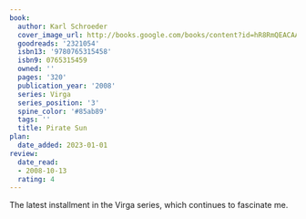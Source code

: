 ```yaml
---
book:
  author: Karl Schroeder
  cover_image_url: http://books.google.com/books/content?id=hR8RmQEACAAJ&printsec=frontcover&img=1&zoom=1&source=gbs_api
  goodreads: '2321054'
  isbn13: '9780765315458'
  isbn9: 0765315459
  owned: ''
  pages: '320'
  publication_year: '2008'
  series: Virga
  series_position: '3'
  spine_color: '#85ab89'
  tags: ''
  title: Pirate Sun
plan:
  date_added: 2023-01-01
review:
  date_read:
  - 2008-10-13
  rating: 4
---
```

The latest installment in the Virga series, which continues to fascinate me.
